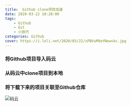 ```yaml
---
title:  Github clone项目加速
date: 2020-03-22 10:28:00
tags: 
	- Github
	- Git
	- 小技巧
categories: Github
cover: https://i.loli.net/2020/03/22/sPBVuM9oYNewvkc.jpg
---
```



### 将Github项目导入码云

### 从码云中clone项目到本地

### 将下载下来的项目关联至Github仓库

![码云](https://i.loli.net/2020/03/22/p1jFuQdbe3f9Y4B.png)
